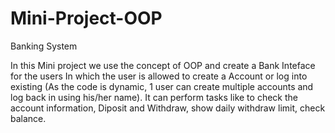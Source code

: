 # Mini-Project-OOP

Banking System

In this Mini project we use the concept of OOP and create a Bank Inteface for the users
In which the user is allowed to create a Account or log into existing (As the code is dynamic, 1 user can create multiple accounts and log back in using his/her name).
It can perform tasks like to check the account information, Diposit and Withdraw, show daily withdraw limit, check balance.

